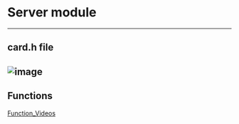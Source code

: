 # Server module
---
## card.h file
![image](https://user-images.githubusercontent.com/87614712/186486765-9ad27581-16fe-4882-9286-9745dceda0e9.png)
---
## Functions
[Function_Videos](https://drive.google.com/drive/folders/1Un_XjjeuC-fSeXhEefMjIwJaofmplfTG?usp=sharing)
